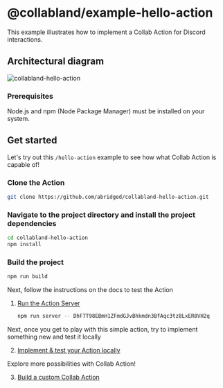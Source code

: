 # @collabland/example-hello-action

This example illustrates how to implement a Collab Action for Discord
interactions.

## Architectural diagram

![collabland-hello-action](./docs/collabland-hello-action.png)

### Prerequisites

Node.js and npm (Node Package Manager) must be installed on your system.

## Get started

Let's try out this `/hello-action` example to see how what Collab Action is
capable of!

### Clone the Action 

```bash
git clone https://github.com/abridged/collabland-hello-action.git
```
### Navigate to the project directory and install the project dependencies

```bash
cd collabland-hello-action
npm install
```

### Build the project

```bash
npm run build
```
Next, follow the instructions on the docs to test the Action

1. [Run the Action Server](https://dev.collab.land/docs/upstream-integrations/collab-actions/getting-started-with-collab-actions#run-the-action-server-locally)

   ```bash
   npm run server -- DhF7T98EBmH1ZFmdGJvBhkmdn3BfAqc3tz8LxER8VH2q
   ```

Next, once you get to play with this simple action, try to implement something new and test it locally

2. [Implement & test your Action locally](https://dev.collab.land/docs/upstream-integrations/collab-actions/getting-started-with-collab-actions#test-the-actions-in-a-discord-server)

Explore more possibilities with Collab Action!

3. [Build a custom Collab Action](https://dev.collab.land/docs/upstream-integrations/collab-actions/getting-started-with-collab-actions) 
